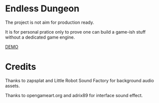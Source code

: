 # Endless Dungeon
The project is not aim for production ready. 

It is for personal pratice only to prove one can build a game-ish stuff without a dedicated game engine.

[DEMO](https://r000tmnt.github.io/endless_dungeon/)

# Credits
Thanks to zapsplat and Little Robot Sound Factory for background audio assets.

Thanks to opengameart.org and adrix89 for interface sound effect.